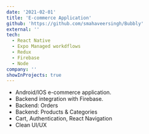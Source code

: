 ```yaml
---
date: '2021-02-01'
title: 'E-commerce Application'
github: 'https://github.com/smahaveersingh/Bubbly'
external: ''
tech:
  - React Native
  - Expo Managed workdflows
  - Redux
  - Firebase
  - Node
company: ''
showInProjects: true
---
```


 - Android/IOS e-commerce application.
 - Backend integration with Firebase.
 - Backend: Orders
 - Backend: Products & Categories
 - Cart, Authentication, React Navigation
 - Clean UI/UX
